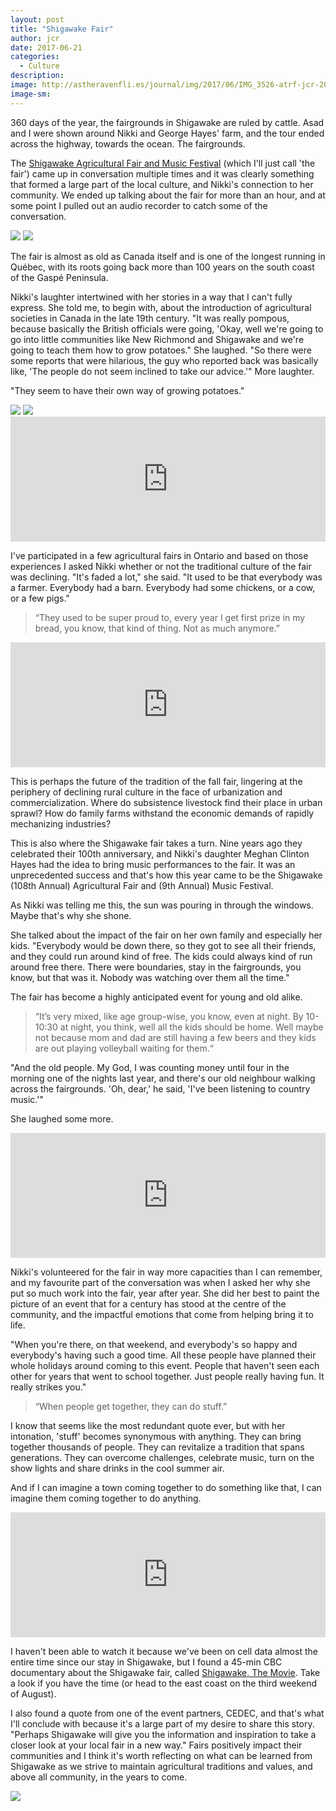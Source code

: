 ```yaml
---
layout: post
title: "Shigawake Fair"
author: jcr
date: 2017-06-21
categories:
  - Culture
description: 
image: http://astheravenfli.es/journal/img/2017/06/IMG_3526-atrf-jcr-2000-web.jpg
image-sm:
---
```


360 days of the year, the fairgrounds in Shigawake are ruled by cattle. Asad and I were shown around Nikki and George Hayes' farm, and the tour ended across the highway, towards the ocean. The fairgrounds.

The <a href="http://shigawakefair.ca/" target="blank">Shigawake Agricultural Fair and Music Festival</a> (which I'll just call 'the fair') came up in conversation multiple times and it was clearly something that formed a large part of the local culture, and Nikki's connection to her community. We ended up talking about the fair for more than an hour, and at some point I pulled out an audio recorder to catch some of the conversation.

<img src="http://astheravenfli.es/journal/img/2017/06/IMG_3524-HDR-atrf-jcr-2000-web.jpg">

<img src="http://astheravenfli.es/journal/img/2017/06/poster-fair.jpg">

The fair is almost as old as Canada itself and is one of the longest running in Québec, with its roots going back more than 100 years on the south coast of the Gaspé Peninsula.

Nikki's laughter intertwined with her stories in a way that I can't fully express. She told me, to begin with, about the introduction of agricultural societies in Canada in the late 19th century. "It was really pompous, because basically the British officials were going, 'Okay, well we're going to go into little communities like New Richmond and Shigawake and we're going to teach them how to grow potatoes." She laughed. "So there were some reports that were hilarious, the guy who reported back was basically like, 'The people do not seem inclined to take our advice.'" More laughter.

"They seem to have their own way of growing potatoes." 

<img src="http://astheravenfli.es/journal/img/2017/06/IMG_3548-atrf-jcr-2000-web.jpg">

<img src="http://astheravenfli.es/journal/img/2017/06/IMG_3547-atrf-jcr-2000-web.jpg">

<iframe width="100%" height="200" scrolling="no" frameborder="no" src="https://w.soundcloud.com/player/?url=https%3A//api.soundcloud.com/tracks/329436445&amp;auto_play=false&amp;hide_related=false&amp;show_comments=true&amp;show_user=true&amp;show_reposts=false&amp;visual=true"></iframe>

I've participated in a few agricultural fairs in Ontario and based on those experiences I asked Nikki whether or not the traditional culture of the fair was declining. "It's faded a lot," she said. "It used to be that everybody was a farmer. Everybody had a barn. Everybody had some chickens, or a cow, or a few pigs."

<blockquote>&ldquo;They used to be super proud to, every year I get first prize in my bread, you know, that kind of thing. Not as much anymore.&rdquo;</blockquote>

<iframe width="100%" height="200" scrolling="no" frameborder="no" src="https://w.soundcloud.com/player/?url=https%3A//api.soundcloud.com/tracks/329436448&amp;auto_play=false&amp;hide_related=false&amp;show_comments=true&amp;show_user=true&amp;show_reposts=false&amp;visual=true"></iframe>

This is perhaps the future of the tradition of the fall fair, lingering at the periphery of declining rural culture in the face of urbanization and commercialization. Where do subsistence livestock find their place in urban sprawl? How do family farms withstand the economic demands of rapidly mechanizing industries? 

This is also where the Shigawake fair takes a turn. Nine years ago they celebrated their 100th anniversary, and Nikki's daughter Meghan Clinton Hayes had the idea to bring music performances to the fair. It was an unprecedented success and that's how this year came to be the Shigawake (108th Annual) Agricultural Fair and (9th Annual) Music Festival.

As Nikki was telling me this, the sun was pouring in through the windows. Maybe that's why she shone. 

She talked about the impact of the fair on her own family and especially her kids. "Everybody would be down there, so they got to see all their friends, and they could run around kind of free. The kids could always kind of run around free there. There were boundaries, stay in the fairgrounds, you know, but that was it. Nobody was watching over them all the time."

The fair has become a highly anticipated event for young and old alike.

<blockquote>&ldquo;It&rsquo;s very mixed, like age group-wise, you know, even at night. By 10-10:30 at night, you think, well all the kids should be home. Well maybe not because mom and dad are still having a few beers and they kids are out playing volleyball waiting for them.&ldquo;</blockquote>

"And the old people. My God, I was counting money until four in the morning one of the nights last year, and there's our old neighbour walking across the fairgrounds. 'Oh, dear,' he said, 'I've been listening to country music.'" 

She laughed some more.

<iframe width="100%" height="200" scrolling="no" frameborder="no" src="https://w.soundcloud.com/player/?url=https%3A//api.soundcloud.com/tracks/329436454&amp;auto_play=false&amp;hide_related=false&amp;show_comments=true&amp;show_user=true&amp;show_reposts=false&amp;visual=true"></iframe>

Nikki's volunteered for the fair in way more capacities than I can remember, and my favourite part of the conversation was when I asked her why she put so much work into the fair, year after year. She did her best to paint the picture of an event that for a century has stood at the centre of the community, and the impactful emotions that come from helping bring it to life.

"When you're there, on that weekend, and everybody's so happy and everybody's having such a good time. All these people have planned their whole holidays around coming to this event. People that haven't seen each other for years that went to school together. Just people really having fun. It really strikes you."

<blockquote>&ldquo;When people get together, they can do stuff.&rdquo;</blockquote>

I know that seems like the most redundant quote ever, but with her intonation, 'stuff' becomes synonymous with anything. They can bring together thousands of people. They can revitalize a tradition that spans generations. They can overcome challenges, celebrate music, turn on the show lights and share drinks in the cool summer air.

And if I can imagine a town coming together to do something like that, I can imagine them coming together to do anything.

<iframe width="100%" height="200" scrolling="no" frameborder="no" src="https://w.soundcloud.com/player/?url=https%3A//api.soundcloud.com/tracks/329436457&amp;auto_play=false&amp;hide_related=false&amp;show_comments=true&amp;show_user=true&amp;show_reposts=false&amp;visual=true"></iframe>

I haven't been able to watch it because we've been on cell data almost the entire time since our stay in Shigawake, but I found a 45-min CBC documentary about the Shigawake fair, called <a href="http://watch.cbc.ca/absolutely-canadian/season-2016/the-shigawake-movie/38e815a-00a8632909e">Shigawake, The Movie</a>. Take a look if you have the time (or head to the east coast on the third weekend of August).

I also found a quote from one of the event partners, CEDEC, and that's what I'll conclude with because it's a large part of my desire to share this story. "Perhaps Shigawake will give you the information and inspiration to take a closer look at your local fair in a new way." Fairs positively impact their communities and I think it's worth reflecting on what can be learned from Shigawake as we strive to maintain agricultural traditions and values, and above all community, in the years to come.

<img src="http://astheravenfli.es/journal/img/2017/06/IMG_3557-atrf-jcr-2000-web.jpg">